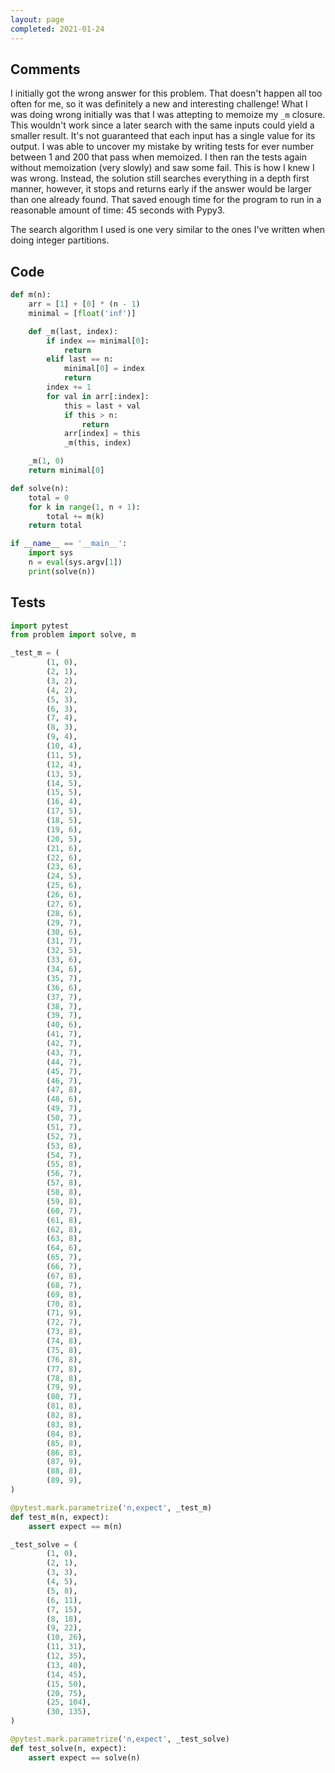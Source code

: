 ```yaml
---
layout: page
completed: 2021-01-24
---
```


## Comments

I initially got the wrong answer for this problem.  That doesn't happen all too
often for me, so it was definitely a new and interesting challenge!  What I was
doing wrong initially was that I was attepting to memoize my `_m` closure.
This wouldn't work since a later search with the same inputs could yield a
smaller result.  It's not guaranteed that each input has a single value for its
output.  I was able to uncover my mistake by writing tests for ever number
between 1 and 200 that pass when memoized.  I then ran the tests again without
memoization (very slowly) and saw some fail.  This is how I knew I was wrong.
Instead, the solution still searches everything in a depth first manner,
however, it stops and returns early if the answer would be larger than one
already found.  That saved enough time for the program to run in a reasonable
amount of time: 45 seconds with Pypy3.

The search algorithm I used is one very similar to the ones I've written when
doing integer partitions.

## Code

```python
def m(n):
    arr = [1] + [0] * (n - 1)
    minimal = [float('inf')]

    def _m(last, index):
        if index == minimal[0]:
            return
        elif last == n:
            minimal[0] = index
            return
        index += 1
        for val in arr[:index]:
            this = last + val
            if this > n:
                return
            arr[index] = this
            _m(this, index)

    _m(1, 0)
    return minimal[0]

def solve(n):
    total = 0
    for k in range(1, n + 1):
        total += m(k)
    return total

if __name__ == '__main__':
    import sys
    n = eval(sys.argv[1])
    print(solve(n))
```

## Tests

```python
import pytest
from problem import solve, m

_test_m = (
        (1, 0),
        (2, 1),
        (3, 2),
        (4, 2),
        (5, 3),
        (6, 3),
        (7, 4),
        (8, 3),
        (9, 4),
        (10, 4),
        (11, 5),
        (12, 4),
        (13, 5),
        (14, 5),
        (15, 5),
        (16, 4),
        (17, 5),
        (18, 5),
        (19, 6),
        (20, 5),
        (21, 6),
        (22, 6),
        (23, 6),
        (24, 5),
        (25, 6),
        (26, 6),
        (27, 6),
        (28, 6),
        (29, 7),
        (30, 6),
        (31, 7),
        (32, 5),
        (33, 6),
        (34, 6),
        (35, 7),
        (36, 6),
        (37, 7),
        (38, 7),
        (39, 7),
        (40, 6),
        (41, 7),
        (42, 7),
        (43, 7),
        (44, 7),
        (45, 7),
        (46, 7),
        (47, 8),
        (48, 6),
        (49, 7),
        (50, 7),
        (51, 7),
        (52, 7),
        (53, 8),
        (54, 7),
        (55, 8),
        (56, 7),
        (57, 8),
        (58, 8),
        (59, 8),
        (60, 7),
        (61, 8),
        (62, 8),
        (63, 8),
        (64, 6),
        (65, 7),
        (66, 7),
        (67, 8),
        (68, 7),
        (69, 8),
        (70, 8),
        (71, 9),
        (72, 7),
        (73, 8),
        (74, 8),
        (75, 8),
        (76, 8),
        (77, 8),
        (78, 8),
        (79, 9),
        (80, 7),
        (81, 8),
        (82, 8),
        (83, 8),
        (84, 8),
        (85, 8),
        (86, 8),
        (87, 9),
        (88, 8),
        (89, 9),
)

@pytest.mark.parametrize('n,expect', _test_m)
def test_m(n, expect):
    assert expect == m(n)

_test_solve = (
        (1, 0),
        (2, 1),
        (3, 3),
        (4, 5),
        (5, 8),
        (6, 11),
        (7, 15),
        (8, 18),
        (9, 22),
        (10, 26),
        (11, 31),
        (12, 35),
        (13, 40),
        (14, 45),
        (15, 50),
        (20, 75),
        (25, 104),
        (30, 135),
)

@pytest.mark.parametrize('n,expect', _test_solve)
def test_solve(n, expect):
    assert expect == solve(n)
```
